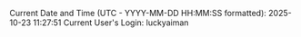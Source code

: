 Current Date and Time (UTC - YYYY-MM-DD HH:MM:SS formatted): 2025-10-23 11:27:51
Current User's Login: luckyaiman
